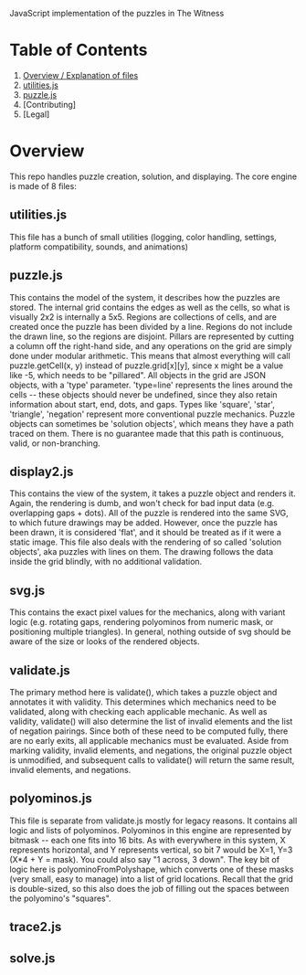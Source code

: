JavaScript implementation of the puzzles in The Witness

# Table of Contents
1. [Overview / Explanation of files](#Overview)
  1. [utilities.js](#utilitiesjs)
  1. [puzzle.js](#puzzlejs)
1. [Contributing]
1. [Legal]

# Overview
This repo handles puzzle creation, solution, and displaying. The core engine is made of 8 files:

## utilities.js
This file has a bunch of small utilities (logging, color handling, settings, platform compatibility, sounds, and animations)

## puzzle.js
This contains the model of the system, it describes how the puzzles are stored.
The internal grid contains the edges as well as the cells, so what is visually 2x2 is internally a 5x5.
Regions are collections of cells, and are created once the puzzle has been divided by a line. Regions do not include the drawn line, so the regions are disjoint.
Pillars are represented by cutting a column off the right-hand side, and any operations on the grid are simply done under modular arithmetic. This means that almost everything will call puzzle.getCell(x, y) instead of puzzle.grid[x][y], since x might be a value like -5, which needs to be "pillared".
All objects in the grid are JSON objects, with a 'type' parameter. 'type=line' represents the lines around the cells -- these objects should never be undefined, since they also retain information about start, end, dots, and gaps. Types like 'square', 'star', 'triangle', 'negation' represent more conventional puzzle mechanics.
Puzzle objects can sometimes be 'solution objects', which means they have a path traced on them. There is no guarantee made that this path is continuous, valid, or non-branching.

## display2.js
This contains the view of the system, it takes a puzzle object and renders it. Again, the rendering is dumb, and won't check for bad input data (e.g. overlapping gaps + dots). All of the puzzle is rendered into the same SVG, to which future drawings may be added.
However, once the puzzle has been drawn, it is considered 'flat', and it should be treated as if it were a static image.
This file also deals with the rendering of so called 'solution objects', aka puzzles with lines on them. The drawing follows the data inside the grid blindly, with no additional validation.

## svg.js
This contains the exact pixel values for the mechanics, along with variant logic (e.g. rotating gaps, rendering polyominos from numeric mask, or positioning multiple triangles).
In general, nothing outside of svg should be aware of the size or looks of the rendered objects.

## validate.js
The primary method here is validate(), which takes a puzzle object and annotates it with validity. This determines which mechanics need to be validated, along with checking each applicable mechanic.
As well as validity, validate() will also determine the list of invalid elements and the list of negation pairings. Since both of these need to be computed fully, there are no early exits, all applicable mechanics must be evaluated.
Aside from marking validity, invalid elements, and negations, the original puzzle object is unmodified, and subsequent calls to validate() will return the same result, invalid elements, and negations.

## polyominos.js
This file is separate from validate.js mostly for legacy reasons. It contains all logic and lists of polyominos.
Polyominos in this engine are represented by bitmask -- each one fits into 16 bits. As with everywhere in this system, X represents horizontal, and Y represents vertical, so bit 7 would be X=1, Y=3 (X*4 + Y = mask). You could also say "1 across, 3 down".
The key bit of logic here is polyominoFromPolyshape, which converts one of these masks (very small, easy to manage) into a list of grid locations. Recall that the grid is double-sized, so this also does the job of filling out the spaces between the polyomino's "squares".

## trace2.js

## solve.js

